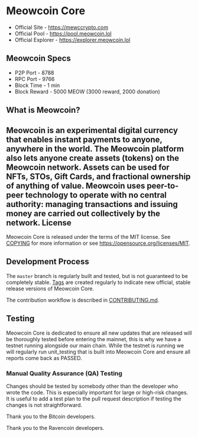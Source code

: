 Meowcoin Core
==================================

* Official Site - https://mewccrypto.com
* Official Pool - https://pool.meowcoin.lol
* Official Explorer - https://explorer.meowcoin.lol

Meowcoin Specs
-----------------
* P2P Port - 8788
* RPC Port - 9766
* Block Time - 1 min
* Block Reward - 5000 MEOW (3000 reward, 2000 donation)

What is Meowcoin?
-----------------
Meowcoin is an experimental digital currency that enables instant payments to anyone, anywhere in the world. The Meowcoin platform also lets anyone create assets (tokens) on the Meowcoin network. Assets can be used for NFTs, STOs, Gift Cards, and fractional ownership of anything of value. Meowcoin uses peer-to-peer technology to operate with no central authority: managing transactions and issuing money are carried out collectively by the network.
License
-------

Meowcoin Core is released under the terms of the MIT license. See [COPYING](COPYING) for more
information or see https://opensource.org/licenses/MIT.

Development Process
-------------------

The `master` branch is regularly built and tested, but is not guaranteed to be
completely stable. [Tags](https://github.com/JustAResearcher/Meowcoin/tags) are created
regularly to indicate new official, stable release versions of Meowcoin Core.

The contribution workflow is described in [CONTRIBUTING.md](CONTRIBUTING.md).

Testing
-------
Meowcoin Core is dedicated to ensure all new updates that are released will be thoroughly tested before entering the mainnet, this is why we have a testnet running alongside our main chain. While the testnet is running we will regularly run unit_testing that is built into Meowcoin Core and ensure all reports come back as PASSED.


### Manual Quality Assurance (QA) Testing

Changes should be tested by somebody other than the developer who wrote the
code. This is especially important for large or high-risk changes. It is useful
to add a test plan to the pull request description if testing the changes is
not straightforward.


Thank you to the Bitcoin developers.

Thank you to the Ravencoin developers.
